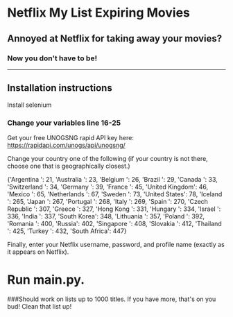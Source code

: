 # Netflix My List Expiring Movies

## Annoyed at Netflix for taking away your movies? 

### Now you don't have to be!

------
## Installation instructions
Install selenium

### Change your variables line 16-25
Get your free UNOGSNG rapid API key here: https://rapidapi.com/unogs/api/unogsng/

Change your country one of the following (if your country is not there, choose one that is geographically closest.)

{'Argentina ': 21, 'Australia ': 23, 'Belgium ': 26, 'Brazil ': 29, 'Canada ': 33, 'Switzerland ': 34, 'Germany ': 39, 'France ': 45, 'United Kingdom': 46, 'Mexico ': 65, 'Netherlands ': 67, 'Sweden ': 73, 'United States': 78, 'Iceland ': 265, 'Japan ': 267, 'Portugal ': 268, 'Italy ': 269, 'Spain ': 270, 'Czech Republic ': 307, 'Greece ': 327, 'Hong Kong ': 331, 'Hungary ': 334, 'Israel ': 336, 'India ': 337, 'South Korea': 348, 'Lithuania ': 357, 'Poland ': 392, 'Romania ': 400, 'Russia': 402, 'Singapore ': 408, 'Slovakia ': 412, 'Thailand ': 425, 'Turkey ': 432, 'South Africa': 447}

Finally, enter your Netflix username, password, and profile name (exactly as it appears on Netflix).

# Run main.py. 

###Should work on lists up to 1000 titles. If you have more, that's on you bud! Clean that list up! 